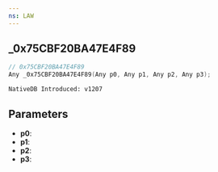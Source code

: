 ```yaml
---
ns: LAW
---
```

## _0x75CBF20BA47E4F89

```c
// 0x75CBF20BA47E4F89
Any _0x75CBF20BA47E4F89(Any p0, Any p1, Any p2, Any p3);
```

```
NativeDB Introduced: v1207
```

## Parameters
* **p0**:
* **p1**:
* **p2**:
* **p3**:
